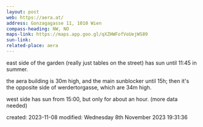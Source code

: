 ```yaml
---
layout: post
web: https://aera.at/
address: Gonzagagasse 11, 1010 Wien
compass-heading: NW, NO
maps-link: https://maps.app.goo.gl/qXZHWFofVoUejWS89
sun-link: 
related-place: aera
---
```

east side of the garden (really just tables on the street) has sun until 11:45 in summer.

the aera building is 30m high, and the main sunblocker until 15h;
then it's the opposite side of werdertorgasse, which are 34m high.

west side has sun from 15:00, but only for about an hour. (more data needed)

created: 2023-11-08
modified: Wednesday 8th November 2023 19:31:36

